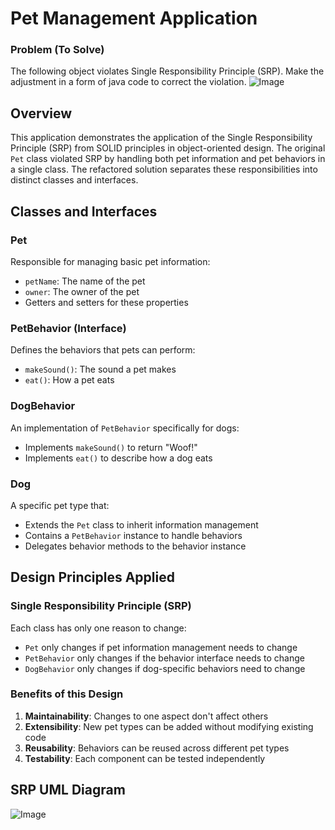 # Pet Management Application

### Problem (To Solve)
The following object violates Single Responsibility Principle (SRP). Make the adjustment in a form of java code to correct the violation.
![Image](https://github.com/user-attachments/assets/e1b5b21a-b5cc-49be-ab5f-5949d0df38ab)

## Overview
This application demonstrates the application of the Single Responsibility Principle (SRP) from SOLID principles in object-oriented design. The original `Pet` class violated SRP by handling both pet information and pet behaviors in a single class. The refactored solution separates these responsibilities into distinct classes and interfaces.

## Classes and Interfaces

### Pet
Responsible for managing basic pet information:
- `petName`: The name of the pet
- `owner`: The owner of the pet
- Getters and setters for these properties

### PetBehavior (Interface)
Defines the behaviors that pets can perform:
- `makeSound()`: The sound a pet makes
- `eat()`: How a pet eats

### DogBehavior
An implementation of `PetBehavior` specifically for dogs:
- Implements `makeSound()` to return "Woof!"
- Implements `eat()` to describe how a dog eats

### Dog
A specific pet type that:
- Extends the `Pet` class to inherit information management
- Contains a `PetBehavior` instance to handle behaviors
- Delegates behavior methods to the behavior instance

## Design Principles Applied

### Single Responsibility Principle (SRP)
Each class has only one reason to change:
- `Pet` only changes if pet information management needs to change
- `PetBehavior` only changes if the behavior interface needs to change
- `DogBehavior` only changes if dog-specific behaviors need to change

### Benefits of this Design
1. **Maintainability**: Changes to one aspect don't affect others
2. **Extensibility**: New pet types can be added without modifying existing code
3. **Reusability**: Behaviors can be reused across different pet types
4. **Testability**: Each component can be tested independently

## SRP UML Diagram
![Image](https://github.com/user-attachments/assets/b5b1fde9-c284-4990-9cff-3d2e36260bc4)
